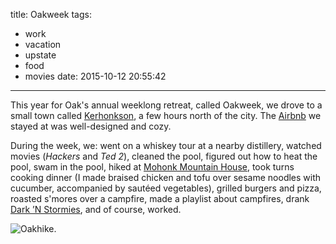 title: Oakweek
tags:
  - work
  - vacation
  - upstate
  - food
  - movies
date: 2015-10-12 20:55:42
---

This year for Oak's annual weeklong retreat, called Oakweek, we drove to a small town called [Kerhonkson](https://en.wikipedia.org/wiki/Kerhonkson,_New_York), a few hours north of the city. The [Airbnb](https://www.airbnb.com/rooms/7483065) we stayed at was well-designed and cozy.

During the week, we: went on a whiskey tour at a nearby distillery, watched movies (*Hackers* and *Ted 2*), cleaned the pool, figured out how to heat the pool, swam in the pool, hiked at [Mohonk Mountain House](https://en.wikipedia.org/wiki/Mohonk_Mountain_House), took turns cooking dinner (I made braised chicken and tofu over sesame noodles with cucumber, accompanied by sautéed vegetables), grilled burgers and pizza, roasted s'mores over a campfire, made a playlist about campfires, drank [Dark ’N Stormies](https://en.wikipedia.org/wiki/Dark_%27N%27_Stormy), and of course, worked.

![Oakhike.](https://dl.dropbox.com/u/4291520/journal-images/oak-hike.jpg)

